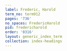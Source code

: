 ```yaml
---
label: Frederic, Harold
term_no: term912
pages: '736'
no_spaces: FredericHarold
pid: fredericharold
order: '0316'
layout: generic_index_term
collection: index-headings
---
```

